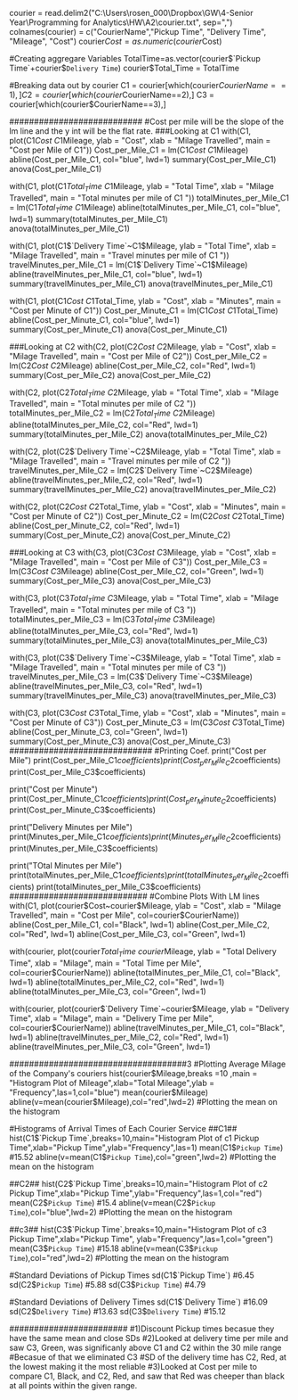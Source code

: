 courier = read.delim2("C:\\Users\\rosen_000\\Dropbox\\GW\\4-Senior Year\\Programming for Analytics\\HW\\A2\\courier.txt", sep=",")
colnames(courier) = c("CourierName","Pickup Time", "Delivery Time", "Mileage", "Cost")
courier$Cost = as.numeric(courier$Cost)

#Creating aggregare Variables
TotalTime=as.vector(courier$`Pickup Time`+courier$`Delivery Time`)
courier$Total_Time = TotalTime

#Breaking data out by courier
C1 = courier[which(courier$CourierName==1),]
C2 = courier[which(courier$CourierName==2),]
C3 = courier[which(courier$CourierName==3),]

###########################
#Cost per mile will be the slope of the lm line and the y int will be the flat rate.
###Looking at C1
with(C1, plot(C1$Cost~C1$Mileage, ylab = "Cost", xlab = "Milage Travelled", main = "Cost per Mile of C1"))
Cost_per_Mile_C1 = lm(C1$Cost~C1$Mileage)
abline(Cost_per_Mile_C1, col="blue", lwd=1)
summary(Cost_per_Mile_C1)
anova(Cost_per_Mile_C1)

with(C1, plot(C1$Total_Time~C1$Mileage, ylab = "Total Time", xlab = "Milage Travelled", main = "Total minutes per mile of C1 "))
totalMinutes_per_Mile_C1 = lm(C1$Total_Time~C1$Mileage)
abline(totalMinutes_per_Mile_C1, col="blue", lwd=1)
summary(totalMinutes_per_Mile_C1)
anova(totalMinutes_per_Mile_C1)

with(C1, plot(C1$`Delivery Time`~C1$Mileage, ylab = "Total Time", xlab = "Milage Travelled", main = "Travel minutes per mile of C1 "))
travelMinutes_per_Mile_C1 = lm(C1$`Delivery Time`~C1$Mileage)
abline(travelMinutes_per_Mile_C1, col="blue", lwd=1)
summary(travelMinutes_per_Mile_C1)
anova(travelMinutes_per_Mile_C1)


with(C1, plot(C1$Cost~C1$Total_Time, ylab = "Cost", xlab = "Minutes", main = "Cost per Minute of C1"))
Cost_per_Minute_C1 = lm(C1$Cost~C1$Total_Time)
abline(Cost_per_Minute_C1, col="blue", lwd=1)
summary(Cost_per_Minute_C1)
anova(Cost_per_Minute_C1)


###Looking at C2
with(C2, plot(C2$Cost~C2$Mileage, ylab = "Cost", xlab = "Milage Travelled", main = "Cost per Mile of C2"))
Cost_per_Mile_C2 = lm(C2$Cost~C2$Mileage)
abline(Cost_per_Mile_C2, col="Red", lwd=1)
summary(Cost_per_Mile_C2)
anova(Cost_per_Mile_C2)

with(C2, plot(C2$Total_Time~C2$Mileage, ylab = "Total Time", xlab = "Milage Travelled", main = "Total minutes per mile of C2 "))
totalMinutes_per_Mile_C2 = lm(C2$Total_Time~C2$Mileage)
abline(totalMinutes_per_Mile_C2, col="Red", lwd=1)
summary(totalMinutes_per_Mile_C2)
anova(totalMinutes_per_Mile_C2)

with(C2, plot(C2$`Delivery Time`~C2$Mileage, ylab = "Total Time", xlab = "Milage Travelled", main = "Travel minutes per mile of C2 "))
travelMinutes_per_Mile_C2 = lm(C2$`Delivery Time`~C2$Mileage)
abline(travelMinutes_per_Mile_C2, col="Red", lwd=1)
summary(travelMinutes_per_Mile_C2)
anova(travelMinutes_per_Mile_C2)

with(C2, plot(C2$Cost~C2$Total_Time, ylab = "Cost", xlab = "Minutes", main = "Cost per Minute of C2"))
Cost_per_Minute_C2 = lm(C2$Cost~C2$Total_Time)
abline(Cost_per_Minute_C2, col="Red", lwd=1)
summary(Cost_per_Minute_C2)
anova(Cost_per_Minute_C2)


###Looking at C3
with(C3, plot(C3$Cost~C3$Mileage, ylab = "Cost", xlab = "Milage Travelled", main = "Cost per Mile of C3"))
Cost_per_Mile_C3 = lm(C3$Cost~C3$Mileage)
abline(Cost_per_Mile_C2, col="Green", lwd=1)
summary(Cost_per_Mile_C3)
anova(Cost_per_Mile_C3)

with(C3, plot(C3$Total_Time~C3$Mileage, ylab = "Total Time", xlab = "Milage Travelled", main = "Total minutes per mile of C3 "))
totalMinutes_per_Mile_C3 = lm(C3$Total_Time~C3$Mileage)
abline(totalMinutes_per_Mile_C3, col="Red", lwd=1)
summary(totalMinutes_per_Mile_C3)
anova(totalMinutes_per_Mile_C3)

with(C3, plot(C3$`Delivery Time`~C3$Mileage, ylab = "Total Time", xlab = "Milage Travelled", main = "Total minutes per mile of C3 "))
travelMinutes_per_Mile_C3 = lm(C3$`Delivery Time`~C3$Mileage)
abline(travelMinutes_per_Mile_C3, col="Red", lwd=1)
summary(travelMinutes_per_Mile_C3)
anova(travelMinutes_per_Mile_C3)

with(C3, plot(C3$Cost~C3$Total_Time, ylab = "Cost", xlab = "Minutes", main = "Cost per Minute of C3"))
Cost_per_Minute_C3 = lm(C3$Cost~C3$Total_Time)
abline(Cost_per_Minute_C3, col="Green", lwd=1)
summary(Cost_per_Minute_C3)
anova(Cost_per_Minute_C3)
#############################
#Printing Coef.
print("Cost per Mile")
print(Cost_per_Mile_C1$coefficients)
print(Cost_per_Mile_C2$coefficients)
print(Cost_per_Mile_C3$coefficients)

print("Cost per Minute")
print(Cost_per_Minute_C1$coefficients)
print(Cost_per_Minute_C2$coefficients)
print(Cost_per_Minute_C3$coefficients)

print("Delivery Minutes per Mile")
print(Minutes_per_Mile_C1$coefficients)
print(Minutes_per_Mile_C2$coefficients)
print(Minutes_per_Mile_C3$coefficients)

print("TOtal Minutes per Mile")
print(totalMinutes_per_Mile_C1$coefficients)
print(totalMinutes_per_Mile_C2$coefficients)
print(totalMinutes_per_Mile_C3$coefficients)
############################
#Combine Plots With LM lines
with(C1, plot(courier$Cost~courier$Mileage, ylab = "Cost", xlab = "Milage Travelled", main = "Cost per Mile", col=courier$CourierName))
abline(Cost_per_Mile_C1, col="Black", lwd=1)
abline(Cost_per_Mile_C2, col="Red", lwd=1)
abline(Cost_per_Mile_C3, col="Green", lwd=1)

with(courier, plot(courier$Total_Time~courier$Mileage, ylab = "Total Delivery Time", xlab = "Milage", main = "Total Time per Mile", col=courier$CourierName))
abline(totalMinutes_per_Mile_C1, col="Black", lwd=1)
abline(totalMinutes_per_Mile_C2, col="Red", lwd=1)
abline(totalMinutes_per_Mile_C3, col="Green", lwd=1)

with(courier, plot(courier$`Delivery Time`~courier$Mileage, ylab = "Delivery Time", xlab = "Milage", main = "Delivery Time per Mile", col=courier$CourierName))
abline(travelMinutes_per_Mile_C1, col="Black", lwd=1)
abline(travelMinutes_per_Mile_C2, col="Red", lwd=1)
abline(travelMinutes_per_Mile_C3, col="Green", lwd=1)

####################################3
#Plotting Average Milage of the Company's couriers
hist(courier$Mileage,breaks =10 ,main = "Histogram Plot of Mileage",xlab="Total Mileage",ylab = "Frequency",las=1,col="blue")
mean(courier$Mileage) 
abline(v=mean(courier$Mileage),col="red",lwd=2) #Plotting the mean on the histogram 

#Histograms of Arrival Times of Each Courier Service 
##C1##
hist(C1$`Pickup Time`,breaks=10,main="Histogram Plot of c1 Pickup Time",xlab="Pickup Time",ylab="Frequency",las=1)
mean(C1$`Pickup Time`) #15.52
abline(v=mean(C1$`Pickup Time`),col="green",lwd=2) #Plotting the mean on the histogram 

##C2##
hist(C2$`Pickup Time`,breaks=10,main="Histogram Plot of c2 Pickup Time",xlab="Pickup Time",ylab="Frequency",las=1,col="red")
mean(C2$`Pickup Time`) #15.4
abline(v=mean(C2$`Pickup Time`),col="blue",lwd=2) #Plotting the mean on the histogram 

##c3##
hist(C3$`Pickup Time`,breaks=10,main="Histogram Plot of c3 Pickup Time",xlab="Pickup Time", ylab="Frequency",las=1,col="green")
mean(C3$`Pickup Time`) #15.18
abline(v=mean(C3$`Pickup Time`),col="red",lwd=2) #Plotting the mean on the histogram

#Standard Deviations of Pickup Times
sd(C1$`Pickup Time`) #6.45
sd(C2$`Pickup Time`) #5.88
sd(C3$`Pickup Time`) #4.79

#Standard Deviations of Delivery Times
sd(C1$`Delivery Time`) #16.09
sd(C2$`Delivery Time`) #13.63
sd(C3$`Delivery Time`) #15.12


########################
#1)Discount Pickup times becasue they have the same mean and close SDs
#2)Looked at delivery time per mile and saw C3, Green, was significanly above C1 and C2 within the 30 mile range
#Becasue of that we eliminated C3
#SD of the delivery time has C2, Red, at the lowest making it the most reliable
#3)Looked at Cost per mile to compare C1, Black, and C2, Red, and saw that Red was cheeper than black at all points within the given range.

